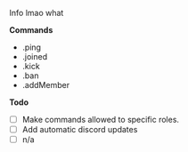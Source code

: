 Info
lmao what

**Commands**

* .ping
* .joined
* .kick
* .ban
* .addMember

**Todo**
- [ ] Make commands allowed to specific roles.
- [ ] Add automatic discord updates
- [ ] n/a
